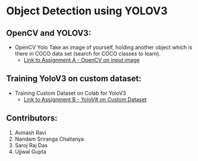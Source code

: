 # Object Detection using YOLOV3

## OpenCV and YOLOV3:
- OpenCV Yolo Take an image of yourself, holding another object which is there in COCO data set (search for COCO classes to learn). 
  - [Link to Assignment A - OpenCV on input image](https://github.com/NSR9/Extensive-Vision-AI/tree/main/Assignment_11/Part_A) 

## Training YoloV3 on custom dataset:
- Training Custom Dataset on Colab for YoloV3
  - [Link to Assignment B - YoloV# on Custom Dataset](https://github.com/NSR9/Extensive-Vision-AI/tree/main/Assignment_11/Part_B) 

## Contributors:
1. Avinash Ravi
2. Nandam Sriranga Chaitanya
3. Saroj Raj Das
4. Ujjwal Gupta
